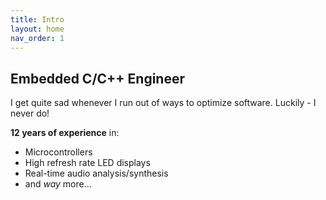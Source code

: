 ```yaml
---
title: Intro
layout: home
nav_order: 1
---
```


## Embedded C/C++ Engineer

I get quite sad whenever I run out of ways to optimize software. Luckily - I never do!

**12 years of experience** in:

- Microcontrollers
- High refresh rate LED displays
- Real-time audio analysis/synthesis
- and *way* more...

